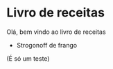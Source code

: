# Livro de receitas 

Olá, bem vindo ao livro de receitas 
 - Strogonoff de frango
 
 (É só um teste)

